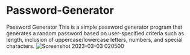 # Password-Generator
Password Generator
This is a simple password generator program that generates a random password based on user-specified criteria such as length, 
inclusion of uppercase/lowercase letters, numbers, and special characters.
![Screenshot 2023-03-03 020500](https://user-images.githubusercontent.com/115097451/222551582-ce88a5c7-95b8-4e49-b488-beb27e85b0ed.jpg)

